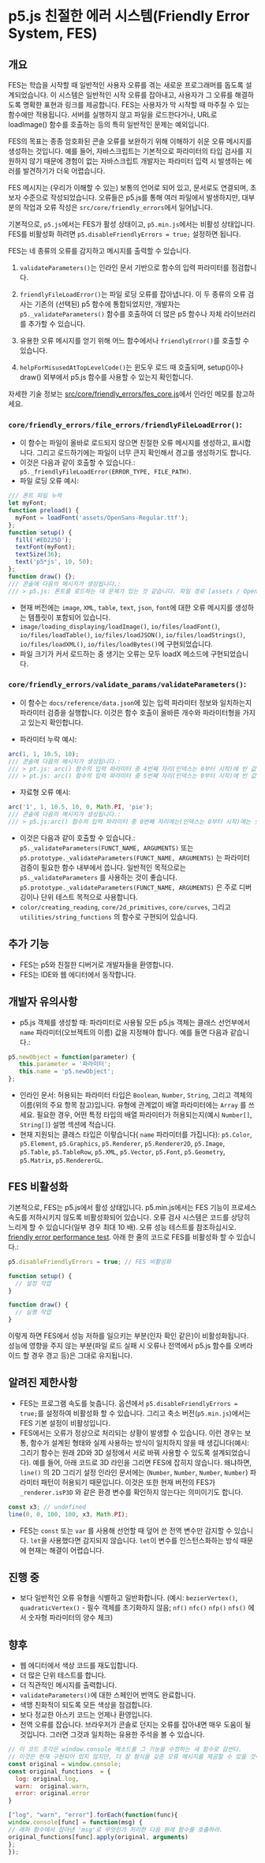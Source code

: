 # p5.js 친절한 에러 시스템(Friendly Error System, FES)

## 개요

FES는 학습을 시작할 때 일반적인 사용자 오류를 겪는 새로운 프로그래머를 돕도록 설계되었습니다. 이 시스템은 일반적인 시작 오류를 잡아내고, 사용자가 그 오류를 해결하도록 명확한 표현과 링크를 제공합니다. FES는 사용자가 막 시작할 때 마주칠 수 있는 함수에만 적용됩니다. 서버를 실행하지 않고 파일을 로드한다거나, URL로 loadImage() 함수를 호출하는 등의 특히 일반적인 문제는 예외입니다.  

FES의 목표는 종종 암호화된 콘솔 오류를 보완하기 위해 이해하기 쉬운 오류 메시지를 생성하는 것입니다. 예를 들어, 자바스크립트는 기본적으로 파라미터의 타입 검사를 지원하지 않기 때문에 경험이 없는 자바스크립트 개발자는 파라미터 입력 시 발생하는 에러를 발견하기가 더욱 어렵습니다.

FES 메시지는 (우리가 이해할 수 있는) 보통의 언어로 되어 있고, 문서로도 연결되며, 초보자 수준으로 작성되었습니다. 오류들은 p5.js를 통해 여러 파일에서 발생하지만, 대부분의 작업과 오류 작성은 `src/core/friendly_errors`에서 일어납니다.

기본적으로, `p5.js`에서는 FES가 활성 상태이고, `p5.min.js`에서는 비활성 상태입니다. FES를 비활성화 하려면 `p5.disableFriendlyErrors = true;` 설정하면 됩니다.

FES는 네 종류의 오류를 감지하고 메시지를 출력할 수 있습니다.

1. `validateParameters()`는 인라인 문서 기반으로 함수의 입력 파라미터를 점검합니다.

2. `friendlyFileLoadError()`는 파일 로딩 오류를 잡아냅니다. 이 두 종류의 오류 검사는 기존의 (선택된) p5 함수에 통합되었지만, 개발자는 `p5._validateParameters()` 함수를 호출하여 더 많은 p5 함수나 자체 라이브러리를 추가할 수 있습니다.

3. 유용한 오류 메시지를 얻기 위해 어느 함수에서나 `friendlyError()`를 호출할 수 있습니다.

4. `helpForMisusedAtTopLevelCode()`는 윈도우 로드 때 호출되며, setup()이나 draw() 외부에서 p5.js 함수를 사용할 수 있는지 확인합니다.

자세한 기술 정보는 [src/core/friendly_errors/fes_core.js](https://github.com/processing/p5.js/blob/main/src/core/friendly_errors/fes_core.js)에서 인라인 메모를 참고하세요.

### `core/friendly_errors/file_errors/friendlyFileLoadError()`: 
* 이 함수는 파일이 올바로 로드되지 않으면 친절한 오류 메시지를 생성하고, 표시합니다. 그리고 로드하기에는 파일이 너무 큰지 확인해서 경고를 생성하기도 합니다.
* 이것은 다음과 같이 호출할 수 있습니다.: `p5._friendlyFileLoadError(ERROR_TYPE, FILE_PATH)`.
* 파일 로딩 오류 예시:
```javascript
/// 폰트 파일 누락
let myFont;
function preload() {
  myFont = loadFont('assets/OpenSans-Regular.ttf');
};
function setup() {
  fill('#ED225D');
  textFont(myFont);
  textSize(36);
  text('p5*js', 10, 50);
};
function draw() {};
/// 콘솔에 다음의 메시지가 생성됩니다.:
/// > p5.js: 폰트를 로드하는 데 문제가 있는 것 같습니다. 파일 경로 [assets / OpenSans-Regular.ttf]가 올바른지, 폰트를 온라인 호스팅하는지, 또는 로컬 서버가 실행 중인지 확인하십시오.

```
* 현재 버전에는 `image`, `XML`, `table`, `text`, `json`, `font`에 대한 오류 메시지를 생성하는 템플릿이 포함되어 있습니다.
* `image/loading_displaying/loadImage()`, `io/files/loadFont()`, `io/files/loadTable()`, `io/files/loadJSON()`, `io/files/loadStrings()`, `io/files/loadXML()`, `io/files/loadBytes()`에 구현되었습니다.
* 파일 크기가 커서 로드하는 중 생기는 오류는 모두 loadX 메소드에 구현되었습니다. 

### `core/friendly_errors/validate_params/validateParameters()`:
* 이 함수는 `docs/reference/data.json`에 있는 입력 파라미터 정보와 일치하는지 파라미터 검증을 실행합니다. 이것은 함수 호출이 올바른 개수와 파라미터형을 가지고 있는지 확인합니다.

* 파라미터 누락 예시:
```javascript
arc(1, 1, 10.5, 10);
/// 콘솔에 다음의 메시지가 생성됩니다.:
/// > pt.js: arc() 함수의 입력 파라미터 중 4번째 자리(인덱스는 0부터 시작)에 빈 값이 들어온 것 같습니다. 의도한 것이 아니라면, 이것은 종종 범위의 문제입니다.: [https://p5js.org/examples/data-variable-scope.html]. [http://p5js.org/reference/#p5/arc]
/// > pt.js: arc() 함수의 입력 파라미터 중 5번째 자리(인덱스는 0부터 시작)에 빈 값이 들어온 것 같습니다. 의도한 것이 아니라면, 이것은 종종 범위의 문제입니다.: [https://p5js.org/examples/data-variable-scope.html]. [http://p5js.org/reference/#p5/arc]

```
* 자료형 오류 예시:
```javascript
arc('1', 1, 10.5, 10, 0, Math.PI, 'pie');
/// 콘솔에 다음의 메시지가 생성됩니다.:
/// > p5.js:arc() 함수의 입력 파라미터 중 0번째 자리에는(인덱스는 0부터 시작)에는 숫자가 들어와야 하는데 문자열이 들어왔습니다. [http://p5js.org/reference/#p5/arc]
```
* 이것은 다음과 같이 호출할 수 있습니다.: `p5._validateParameters(FUNCT_NAME, ARGUMENTS)` 또는 `p5.prototype._validateParameters(FUNCT_NAME, ARGUMENTS)` 는 파라미터 검증이 필요한 함수 내부에서 씁니다. 일반적인 목적으로는 `p5._validateParameters` 를 사용하는 것이 좋습니다. `p5.prototype._validateParameters(FUNCT_NAME, ARGUMENTS)` 은 주로 디버깅이나 단위 테스트 목적으로 사용합니다.
* `color/creating_reading`, `core/2d_primitives`, `core/curves`, 그리고 `utilities/string_functions` 의 함수로 구현되어 있습니다. 

## 추가 기능
* FES는 p5와 친절한 디버거로 개발자들을 환영합니다.  
* FES는 IDE와 웹 에디터에서 동작합니다.

## 개발자 유의사항
* p5.js 객체를 생성할 때: 파라미터로 사용될 모든 p5.js 객체는 클래스 선언부에서 `name` 파라미터(오브젝트의 이름) 값을 지정해야 합니다. 예를 들면 다음과 같습니다.: 

```javascript 
p5.newObject = function(parameter) {
   this.parameter = '파라미터';
   this.name = 'p5.newObject';
};
```
* 인라인 문서: 허용되는 파라미터 타입은 `Boolean`, `Number`, `String`, 그리고 객체의 이름(위의 주요 항목 참고)입니다. 유형에 관계없이 배열 파라미터에는 `Array` 를 쓰세요. 필요한 경우, 어떤 특정 타입의 배열 파라미터가 허용되는지(예시 `Number[]`, `String[]`) 설명 섹션에 적습니다.
* 현재 지원되는 클래스 타입은 이렇습니다( `name` 파라미터를 가집니다): `p5.Color`, `p5.Element`, `p5.Graphics`, `p5.Renderer`, `p5.Renderer2D`, `p5.Image`, `p5.Table`, `p5.TableRow`, `p5.XML`, `p5.Vector`, `p5.Font`, `p5.Geometry`, `p5.Matrix`, `p5.RendererGL`.

## FES 비활성화

기본적으로, FES는 p5.js에서 활성 상태입니다. p5.min.js에서는 FES 기능이 프로세스 속도를 저하시키지 않도록 비활성화되어 있습니다. 오류 검사 시스템은 코드를 상당히 느리게 할 수 있습니다(일부 경우 최대 10 배). 오류 성능 테스트를 참조하십시오. [friendly error performance test](https://github.com/processing/p5.js-website/tree/main/src/assets/learn/performance/code/friendly-error-system/).
아래 한 줄의 코드로 FES를 비활성화 할 수 있습니다.:

```javascript
p5.disableFriendlyErrors = true; // FES 비활성화

function setup() {
  // 설정 작업
}

function draw() {
  // 실행 작업
}
```

이렇게 하면 FES에서 성능 저하를 일으키는 부분(인자 확인 같은)이 비활성화됩니다. 성능에 영향을 주지 않는 부분(파일 로드 실패 시 오류나 전역에서 p5.js 함수를 오버라이드 할 경우 경고 등)은 그대로 유지됩니다.

## 알려진 제한사항
* FES는 프로그램 속도를 늦춥니다. 옵션에서 `p5.disableFriendlyErrors = true;`를 설정하여 비활성화 할 수 있습니다. 그리고 축소 버전(`p5.min.js`)에서는 FES 기본 설정이 비활성입니다.
* FES에서는 오류가 정상으로 처리되는 상황이 발생할 수 있습니다. 이런 경우는 보통, 함수가 설계된 형태와 실제 사용하는 방식이 일치하지 않을 때 생깁니다(예시: 그리기 함수는 원래 2D와 3D 설정에서 서로 바꿔 사용할 수 있도록 설계되었습니다). 예를 들어, 아래 코드로 3D 라인을 그리면 FES에 잡히지 않습니다. 왜냐하면, `line()` 의 2D 그리기 설정 인라인 문서에는 (`Number`, `Number`, `Number`, `Number`) 파라미터 패턴이 허용되기 때문입니다. 이것은 또한 현재 버전의 FES가 `_renderer.isP3D` 와 같은 환경 변수를 확인하지 않는다는 의미이기도 합니다.
```javascript 
const x3; // undefined
line(0, 0, 100, 100, x3, Math.PI);
```
 * FES는 `const` 또는 `var` 를 사용해 선언할 때 덮어 쓴 전역 변수만 감지할 수 있습니다. `let`을 사용했다면 감지되지 않습니다. `let`이 변수를 인스턴스화하는 방식 때문에 현재는 해결이 어렵습니다.

## 진행 중
* 보다 일반적인 오류 유형을 식별하고 일반화합니다. (예시: `bezierVertex()`, `quadraticVertex()` - 필수 객체를 초기화하지 않음; `nf()` `nfc()` `nfp()` `nfs()` 에서 숫자형 파라미터의 양수 체크)

## 향후
* 웹 에디터에서 색상 코드를 재도입합니다.
* 더 많은 단위 테스트를 합니다.
* 더 직관적인 메시지를 출력합니다.
* `validateParameters()`에 대한 스페인어 번역도 완료합니다.
* 색맹 친화적이 되도록 모든 색상을 점검합니다.
* 보다 정교한 아스키 코드는 언제나 환영입니다.
* 전역 오류를 잡습니다. 브라우저가 콘솔로 던지는 오류를 잡아내면 매우 도움이 될 것입니다. 그러면 그것과 일치하는 유용한 주석을 볼 수 있습니다.

```javascript
// 이 코드 조각은 window.console 메소드를 그 기능을 수정하는 새 함수로 감싼다.
// 이것은 현재 구현되어 있지 않지만, 더 잘 형식을 갖춘 오류 메시지를 제공할 수 있을 것이다.
const original = window.console;
const original_functions  = {
  log: original.log,
  warn:  original.warn,
  error: original.error
}

["log", "warn", "error"].forEach(function(func){
window.console[func] = function(msg) {
// 래퍼 함수에서 잡아낸 'msg'로 무엇인가 처리한 다음 원래 함수를 호출하라.
original_functions[func].apply(original, arguments)
};
});
```
